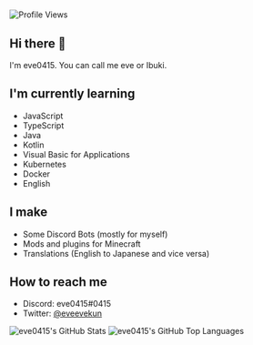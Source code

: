 #

![Profile Views](https://komarev.com/ghpvc/?username=eve0415&color=blueviolet)

## Hi there 👋

I'm eve0415. You can call me eve or Ibuki.

## I'm currently learning

- JavaScript
- TypeScript
- Java
- Kotlin
- Visual Basic for Applications
- Kubernetes
- Docker
- English

## I make

- Some Discord Bots (mostly for myself)
- Mods and plugins for Minecraft
- Translations (English to Japanese and vice versa)

## How to reach me

- Discord: eve0415#0415
- Twitter: [@eveevekun](https://twitter.com/eveevekun)

![eve0415's GitHub Stats](https://github-readme-stats.vercel.app/api?username=eve0415&count_private=true&bg_color=ffffff00&text_color=009a23)
![eve0415's GitHub Top Languages](https://github-readme-stats.vercel.app/api/top-langs/?username=eve0415&layout=compact&langs_count=10&bg_color=ffffff00&title_color=5094f0&text_color=009a23)
